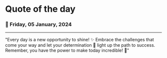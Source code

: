 
# Quote of the day
### 📅 Friday, 05 January, 2024
------
"Every day is a new opportunity to shine! ✨ Embrace the challenges that come your way and let your determination 💪 light up the path to success. Remember, you have the power to make today incredible! 🌟"
